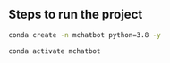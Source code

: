 ## Steps to run the project


```bash
conda create -n mchatbot python=3.8 -y
```


```bash
conda activate mchatbot
```